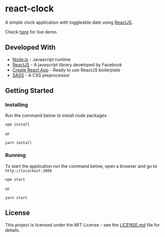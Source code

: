 # react-clock

A simple clock application with toggleable date using [ReactJS](https://reactjs.org/).

Check [here](https://sample-react-projects.web.app/react-clock) for live demo.

## Developed With

- [Node.js](https://nodejs.org/en/) - Javascript runtime
- [ReactJS](https://reactjs.org/) - A javascript library developed by Facebook
- [Create React App](https://facebook.github.io/create-react-app/) - Ready to use ReactJS boilerplate
- [SASS](https://sass-lang.com/) - A CSS preprocessor

## Getting Started

### Installing

Run the command below to install node packages

```
npm install
```

or

```
yarn install
```

### Running

To start the application run the command below, open a browser and go to `http://localhost:3000`

```
npm start
```

or

```
yarn start
```

## License

This project is licensed under the MIT License - see the [LICENSE.md](LICENSE.md) file for details.
